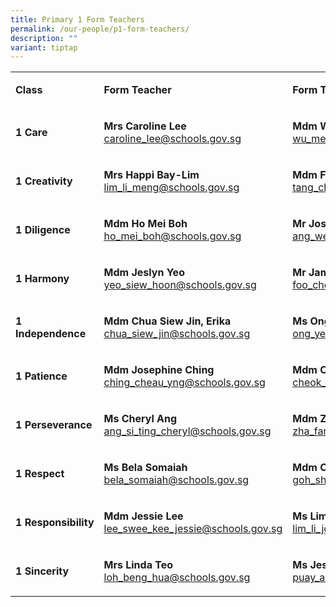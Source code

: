 ```yaml
---
title: Primary 1 Form Teachers
permalink: /our-people/p1-form-teachers/
description: ""
variant: tiptap
---
```

<table style="minWidth: 75px">
<colgroup>
<col>
<col>
<col>
</colgroup>
<tbody>
<tr>
<td rowspan="1" colspan="1">
<p><strong>Class</strong>
</p>
</td>
<td rowspan="1" colspan="1">
<p><strong>Form Teacher</strong>
</p>
</td>
<td rowspan="1" colspan="1">
<p><strong>Form Teacher</strong>
</p>
</td>
</tr>
<tr>
<td rowspan="1" colspan="1">
<p><strong>1 Care</strong>
</p>
</td>
<td rowspan="1" colspan="1">
<p><strong>Mrs Caroline Lee<br></strong><a href="mailto:caroline_lee@schools.gov.sg" rel="noopener noreferrer nofollow" target="_blank"><u>caroline_lee@schools.gov.sg</u></a>
</p>
</td>
<td rowspan="1" colspan="1">
<p><strong>Mdm Wu Meihui<br></strong><a href="mailto:wu_meihui_a@schools.gov.sg" rel="noopener noreferrer nofollow" target="_blank"><u>wu_meihui_a@schools.gov.sg</u></a>
</p>
</td>
</tr>
<tr>
<td rowspan="1" colspan="1">
<p><strong>1 Creativity</strong>
</p>
</td>
<td rowspan="1" colspan="1">
<p><strong>Mrs Happi Bay-Lim</strong>
<br><a href="mailto:lim_li_meng@schools.gov.sg" rel="noopener noreferrer nofollow" target="_blank"><u>lim_li_meng@schools.gov.sg</u></a>
</p>
</td>
<td rowspan="1" colspan="1">
<p><strong>Mdm Felice Tang</strong>
<br><a href="mailto:tang_chai_chin@schools.gov.sg" rel="noopener noreferrer nofollow" target="_blank"><u>tang_chai_chin@schools.gov.sg</u></a>
</p>
</td>
</tr>
<tr>
<td rowspan="1" colspan="1">
<p><strong>1 Diligence</strong>
</p>
</td>
<td rowspan="1" colspan="1">
<p><strong>Mdm Ho Mei Boh</strong>
<br><a href="mailto:ho_mei_boh@schools.gov.sg" rel="noopener noreferrer nofollow" target="_blank"><u>ho_mei_boh@schools.gov.sg</u></a>
</p>
</td>
<td rowspan="1" colspan="1">
<p><strong>Mr Joseph Ang</strong>
<br><a href="mailto:ang_wei_loon_joseph@schools.gov.sg" rel="noopener noreferrer nofollow" target="_blank"><u>ang_wei_loon_joseph@schools.gov.sg</u></a>
</p>
</td>
</tr>
<tr>
<td rowspan="1" colspan="1">
<p><strong>1 Harmony</strong>
</p>
</td>
<td rowspan="1" colspan="1">
<p><strong>Mdm Jeslyn Yeo</strong>
<br><a href="mailto:yeo_siew_hoon@schools.gov.sg" rel="noopener noreferrer nofollow" target="_blank"><u>yeo_siew_hoon@schools.gov.sg</u></a>
</p>
</td>
<td rowspan="1" colspan="1">
<p><strong>Mr James Foo</strong>
<br><a href="mailto:foo_chee_yuen@schools.gov.sg" rel="noopener noreferrer nofollow" target="_blank">foo_chee_yuen@schools.gov.sg</a>
</p>
</td>
</tr>
<tr>
<td rowspan="1" colspan="1">
<p><strong>1 Independence</strong>
</p>
</td>
<td rowspan="1" colspan="1">
<p><strong>Mdm Chua Siew Jin, Erika</strong>
<br><a href="mailto:chua_siew_jin@schools.gov.sg" rel="noopener noreferrer nofollow" target="_blank"><u>chua_siew_jin@schools.gov.sg</u></a>
</p>
</td>
<td rowspan="1" colspan="1">
<p><strong>Ms Ong Yen San</strong>
<br><a href="mailto:ong_yen_san@schools.gov.sg" rel="noopener noreferrer nofollow" target="_blank"><u>ong_yen_san@schools.gov.sg</u></a>
</p>
</td>
</tr>
<tr>
<td rowspan="1" colspan="1">
<p><strong>1&nbsp;Patience</strong>
</p>
</td>
<td rowspan="1" colspan="1">
<p><strong>Mdm Josephine Ching</strong>
<br><a href="mailto:ching_cheau_yng@schools.gov.sg" rel="noopener noreferrer nofollow" target="_blank"><u>ching_cheau_yng@schools.gov.sg</u></a>
</p>
</td>
<td rowspan="1" colspan="1">
<p><strong>Mdm Cheok Li Yee</strong>
<br><a href="mailto:cheok_li_yee@schools.gov.sg" rel="noopener noreferrer nofollow" target="_blank"><u>cheok_li_yee@schools.gov.sg</u></a>
</p>
</td>
</tr>
<tr>
<td rowspan="1" colspan="1">
<p><strong>1 Perseverance</strong>
</p>
</td>
<td rowspan="1" colspan="1">
<p><strong>Ms Cheryl Ang</strong>
<br><a href="mailto:ang_si_ting_cheryl@schools.gov.sg" rel="noopener noreferrer nofollow" target="_blank">ang_si_ting_cheryl@schools.gov.sg</a>
</p>
</td>
<td rowspan="1" colspan="1">
<p><strong>Mdm Zha Fangyu</strong>
<br><a href="mailto:zha_fangyu@schools.gov.sg" rel="noopener noreferrer nofollow" target="_blank">zha_fangyu@schools.gov.sg</a>
</p>
</td>
</tr>
<tr>
<td rowspan="1" colspan="1">
<p><strong>1 Respect</strong>
</p>
</td>
<td rowspan="1" colspan="1">
<p><strong>Ms Bela Somaiah</strong>
<br><a href="mailto:bela_somaiah@schools.gov.sg" rel="noopener noreferrer nofollow" target="_blank"><u>bela_somaiah@schools.gov.sg</u></a>
</p>
</td>
<td rowspan="1" colspan="1">
<p><strong>Mdm Cindy Goh</strong>
<br><a href="mailto:goh_shu_wei_cindy@schools.gov.sg" rel="noopener noreferrer nofollow" target="_blank"><u>goh_shu_wei_cindy@schools.gov.sg</u></a>
</p>
</td>
</tr>
<tr>
<td rowspan="1" colspan="1">
<p><strong>1&nbsp;Responsibility</strong>
</p>
</td>
<td rowspan="1" colspan="1">
<p><strong>Mdm Jessie Lee</strong>
<br><a href="mailto:lee_swee_kee_jessie@schools.gov.sg" rel="noopener noreferrer nofollow" target="_blank"><u>lee_swee_kee_jessie@schools.gov.sg</u></a>
</p>
</td>
<td rowspan="1" colspan="1">
<p><strong>Ms Lim Li Joon</strong>
<br><a href="mailto:lim_li_joon@schools.gov.sg" rel="noopener noreferrer nofollow" target="_blank"><u>lim_li_joon@schools.gov.sg</u></a>
</p>
</td>
</tr>
<tr>
<td rowspan="1" colspan="1">
<p><strong>1 Sincerity</strong>
</p>
</td>
<td rowspan="1" colspan="1">
<p><strong>Mrs Linda Teo</strong>
<br><a href="mailto:loh_beng_hua@schools.gov.sg" rel="noopener noreferrer nofollow" target="_blank"><u>loh_beng_hua@schools.gov.sg</u></a>
</p>
</td>
<td rowspan="1" colspan="1">
<p><strong>Ms Jessica Puay</strong>
<br><a href="mailto:puay_an_kee_jessica@schools.gov.sg" rel="noopener noreferrer nofollow" target="_blank"><u>puay_an_kee_jessica@schools.gov.sg</u></a>
</p>
</td>
</tr>
</tbody>
</table>
<p></p>